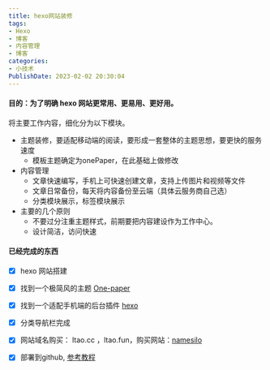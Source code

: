 ```yaml
---
title: hexo网站装修
tags:
- Hexo
- 博客
- 内容管理
- 博客
categories:
- 小技术
PublishDate: 2023-02-02 20:30:04
---
```

#### 目的：为了明确 hexo 网站更常用、更易用、更好用。	
将主要工作内容，细化分为以下模块。

- 主题装修，要适配移动端的阅读，要形成一套整体的主题思想，要更快的服务速度
  - 模板主题确定为onePaper，在此基础上做修改
- 内容管理
  - 文章快速编写，手机上可快速创建文章，支持上传图片和视频等文件
  - 文章日常备份，每天将内容备份至云端（具体云服务商自己选）
  - 分类模块展示，标签模块展示
- 主要的几个原则
  - 不要过分注重主题样式，前期要把内容建设作为工作中心。
  - 设计简洁，访问快速

#### 已经完成的东西

- [x] hexo 网站搭建
- [x] 找到一个极简风的主题 [One-paper](https://github.com/zheli-design/hexo-theme-one-paper)
- [x] 找到一个适配手机端的后台插件 [hexo](https://github.com/nihgwu/hexo-hey)
- [x] 分类导航栏完成
- [x] 网站域名购买： ltao.cc ，ltao.fun，购买网站：[namesilo](https://www.namesilo.com/login)
- [x] 部署到github, [参考教程]( https://blog.csdn.net/u013012420/article/details/125429962)

